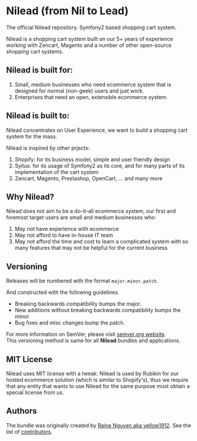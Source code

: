 Nilead (from Nil to Lead)
======

The official Nilead repository. Symfony2 based shopping cart system.

Nilead is a shopping cart system built on our 5+ years of experience working with Zencart, Magento and a number of other open-source shopping cart systems.

Nilead is built for:
-------------

1. Small, medium businesses who need ecommerce system that is designed for normal (non-geek) users and just work.
2. Enterprises that need an open, extensible ecommerce system.


Nilead is built to:
-------------

Nilead concentrates on User Experience, we want to build a shopping cart system for the mass. 

Nilead is inspired by other prjects:

1. Shopify: for its business model, simple and user friendly design
2. Sylius: for its usage of Symfony2 as its core, and for many parts of its implementation of the cart system
3. Zencart, Magento, Prestashop, OpenCart, ... and many more

Why Nilead?
-------------

Nilead does not aim to be a do-it-all ecommerce system, our first and foremost target users are small and medium businesses who:

1. May not have experience with ecommerce
2. May not afford to have in-house IT team
3. May not afford the time and cost to learn a complicated system with so many features that may not be helpful for the current business

Versioning
----------

Releases will be numbered with the format `major.minor.patch`.

And constructed with the following guidelines.

* Breaking backwards compatibility bumps the major.
* New additions without breaking backwards compatibility bumps the minor.
* Bug fixes and misc changes bump the patch.

For more information on SemVer, please visit [semver.org website](http://semver.org/).  
This versioning method is same for all **Nilead** bundles and applications.

MIT License
----------

Nilead uses MIT license with a tweak: Nilead is used by Rubikin for our hosted ecommerce solution (which is similar to Shopify's), thus we require that any entity that wants to use Nilead for the same purpose must obtain a special license from us.

Authors
-------

The bundle was originally created by [Raine Nguyen aka yellow1912](http://rubikin.com).
See the list of [contributors](https://github.com/Nilead/Nilead/contributors).
